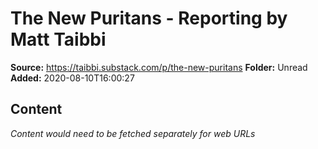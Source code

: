# The New Puritans - Reporting by Matt Taibbi

**Source:** https://taibbi.substack.com/p/the-new-puritans
**Folder:** Unread
**Added:** 2020-08-10T16:00:27




## Content
*Content would need to be fetched separately for web URLs*
